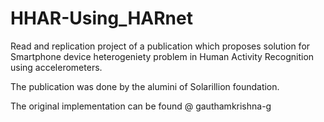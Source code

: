 # HHAR-Using_HARnet
Read and replication project of a publication which proposes solution for Smartphone device heterogeniety problem in Human Activity Recognition using accelerometers.

The publication was done by the alumini of Solarillion foundation.

The original implementation can be found  @ gauthamkrishna-g 
